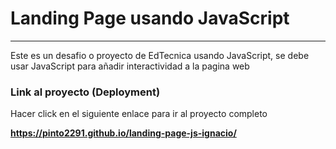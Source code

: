 # Landing Page usando **JavaScript**
--------------------------------------------------

Este es un desafio o proyecto de EdTecnica usando JavaScript, se debe usar JavaScript 
para añadir interactividad a la pagina web

### **Link al proyecto** (Deployment)

Hacer click en el siguiente enlace para ir al proyecto completo

**https://pinto2291.github.io/landing-page-js-ignacio/**